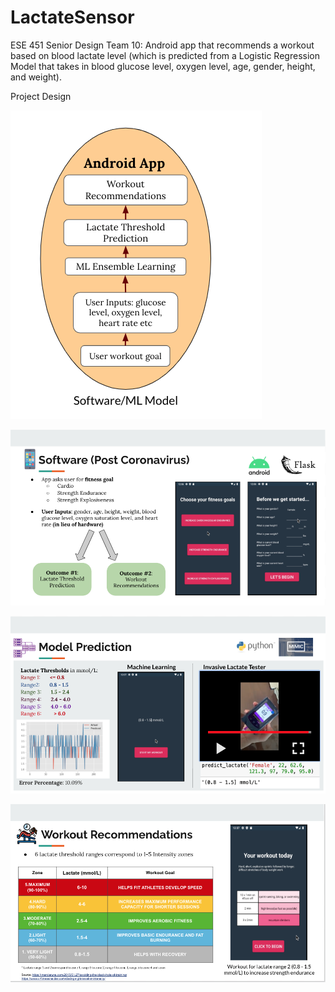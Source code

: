 # LactateSensor
ESE 451 Senior Design Team 10: 
Android app that recommends a workout based on blood lactate level (which is predicted from a Logistic Regression Model that takes in blood glucose level, oxygen level, age, gender, height, and weight).

Project Design

![image_One](https://github.com/emilyyeeun/LactateSensor/blob/master/Screenshots/1.png)

![image_Two](https://github.com/emilyyeeun/LactateSensor/blob/master/Screenshots/2.png)

![image_Three](https://github.com/emilyyeeun/LactateSensor/blob/master/Screenshots/3.png)

![image_Four](https://github.com/emilyyeeun/LactateSensor/blob/master/Screenshots/4.png)
